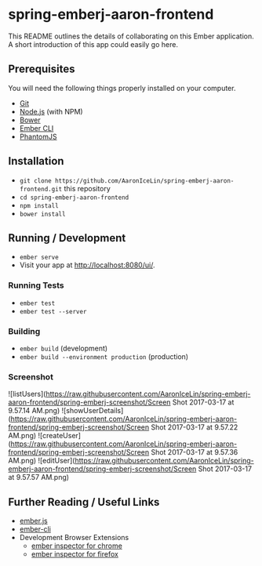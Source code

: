 # spring-emberj-aaron-frontend

This README outlines the details of collaborating on this Ember application.
A short introduction of this app could easily go here.

## Prerequisites

You will need the following things properly installed on your computer.

* [Git](https://git-scm.com/)
* [Node.js](https://nodejs.org/) (with NPM)
* [Bower](https://bower.io/)
* [Ember CLI](https://ember-cli.com/)
* [PhantomJS](http://phantomjs.org/)

## Installation

* `git clone https://github.com/AaronIceLin/spring-emberj-aaron-frontend.git` this repository
* `cd spring-emberj-aaron-frontend`
* `npm install`
* `bower install`

## Running / Development

* `ember serve`
* Visit your app at [http://localhost:8080/ui/](http://localhost:8080/ui/).


### Running Tests

* `ember test`
* `ember test --server`

### Building

* `ember build` (development)
* `ember build --environment production` (production)

### Screenshot
![listUsers](https://raw.githubusercontent.com/AaronIceLin/spring-emberj-aaron-frontend/spring-emberj-screenshot/Screen Shot 2017-03-17 at 9.57.14 AM.png)
![showUserDetails](https://raw.githubusercontent.com/AaronIceLin/spring-emberj-aaron-frontend/spring-emberj-screenshot/Screen Shot 2017-03-17 at 9.57.22 AM.png)
![createUser](https://raw.githubusercontent.com/AaronIceLin/spring-emberj-aaron-frontend/spring-emberj-screenshot/Screen Shot 2017-03-17 at 9.57.36 AM.png)
![editUser](https://raw.githubusercontent.com/AaronIceLin/spring-emberj-aaron-frontend/spring-emberj-screenshot/Screen Shot 2017-03-17 at 9.57.57 AM.png)


## Further Reading / Useful Links

* [ember.js](http://emberjs.com/)
* [ember-cli](https://ember-cli.com/)
* Development Browser Extensions
  * [ember inspector for chrome](https://chrome.google.com/webstore/detail/ember-inspector/bmdblncegkenkacieihfhpjfppoconhi)
  * [ember inspector for firefox](https://addons.mozilla.org/en-US/firefox/addon/ember-inspector/)

